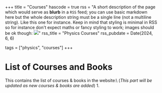 +++
title = "Courses"
hascode = true
rss = "A short description of the page which would serve as **blurb** in a `RSS` feed; you can use basic markdown here but the whole description string must be a single line (not a multiline string). Like this one for instance. Keep in mind that styling is minimal in RSS so for instance don't expect maths or fancy styling to work; images should be ok though: ![](https://upload.wikimedia.org/wikipedia/en/b/b0/Rick_and_Morty_characters.jpg)"
rss_title = "Physics Courses"
rss_pubdate = Date(2024, 6, 6)

tags = ["physics", "courses"]
+++

# List of Courses and Books

This contains the list of courses & books in the website:\\
(*This part will be updated as new courses & books are added*)
1. 